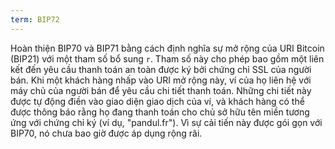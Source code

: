 ```yaml
---
term: BIP72
---
```


Hoàn thiện BIP70 và BIP71 bằng cách định nghĩa sự mở rộng của URI Bitcoin (BIP21) với một tham số bổ sung `r`. Tham số này cho phép bao gồm một liên kết đến yêu cầu thanh toán an toàn được ký bởi chứng chỉ SSL của người bán. Khi một khách hàng nhấp vào URI mở rộng này, ví của họ liên hệ với máy chủ của người bán để yêu cầu chi tiết thanh toán. Những chi tiết này được tự động điền vào giao diện giao dịch của ví, và khách hàng có thể được thông báo rằng họ đang thanh toán cho chủ sở hữu tên miền tương ứng với chứng chỉ ký (ví dụ, "pandul.fr"). Vì sự cải tiến này được gói gọn với BIP70, nó chưa bao giờ được áp dụng rộng rãi.
